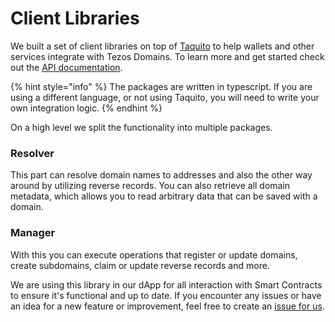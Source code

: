 # Client Libraries

We built a set of client libraries on top of [Taquito](https://tezostaquito.io/) to help wallets and other services integrate with Tezos Domains. To learn more and get started check out the [API documentation](https://client-docs.tezos.domains/).

{% hint style="info" %}
The packages are written in typescript. If you are using a different language, or not using Taquito, you will need to write your own integration logic.
{% endhint %}

On a high level we split the functionality into multiple packages.

### Resolver

This part can resolve domain names to addresses and also the other way around by utilizing reverse records. You can also retrieve all domain metadata, which allows you to read arbitrary data that can be saved with a domain.

### Manager

With this you can execute operations that register or update domains, create subdomains, claim or update reverse records and more.

We are using this library in our dApp for all interaction with Smart Contracts to ensure it's functional and up to date. If you encounter any issues or have an idea for a new feature or improvement, feel free to create an [issue for us](https://gitlab.com/tezos-domains/client/issues).

